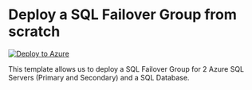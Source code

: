 # Deploy a SQL Failover Group from scratch


[![Deploy to Azure](https://aka.ms/deploytoazurebutton)](https://portal.azure.com/#create/Microsoft.Template/uri/https%3A%2F%2Fraw.githubusercontent.com%2Fmehul-birari%2Fsample-arm-templates%2Fmaster%2Fsql-failover-group%2Fazuredeploy.json)  

This template allows us to deploy a SQL Failover Group for 2 Azure SQL Servers (Primary and Secondary) and a SQL Database. 

